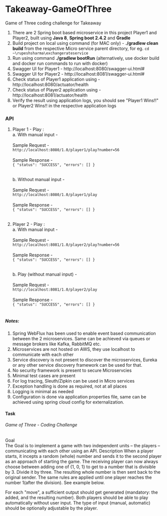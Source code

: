# Takeaway-GameOfThree
Game of Three coding challenge for Takeaway

1. There are 2 Spring boot based microservice in this project Player1 and Player2, built using **Java 8**, **Spring boot 2.4.2** and **Gradle**
2. Build project on local using command (for MAC only) - **./gradlew clean build** from the respective Micro service parent directory, for eg. `cd ~\rupeshsharma\exchangerateservice`
3. Run using command **./gradlew bootRun** (alternatively, use docker build and docker run commands to run with docker)
4. Swagger UI for Player1 - http://localhost:8080/swagger-ui.html#
5. Swagger UI for Player2 - http://localhost:8081/swagger-ui.html#
6. Check status of Player1 application using - http://localhost:8080/actuator/health
7. Check status of Player2 application using - http://localhost:8081/actuator/health
8. Verify the result using application logs, you should see "Player1 Wins!!" or Player2 Wins!! in the respective application logs

### API

1. Player 1 - Play : <br>
a. With manual input - <br><br>
Sample Request - <br>
   `http://localhost:8080/1.0/player1/play?number=56` <br><br>
   Sample Response - <br>
   ``{
   "status": "SUCCESS",
   "errors": []
   }``<br><br>

   b. Without manual input - <br><br>
      Sample Request - <br>
      `http://localhost:8080/1.0/player1/play` <br><br>
      Sample Response - <br>
      ``{
      "status": "SUCCESS",
      "errors": []
      }``<br><br>

2. Player 2 - Play :<br>
   a. With manual input - <br><br>
   Sample Request - <br>
   `http://localhost:8081/1.0/player2/play?number=56` <br><br>
   Sample Response - <br>
   ``{
   "status": "SUCCESS",
   "errors": []
   }``<br><br>

   b. Play (without manual input) - <br><br>
   Sample Request - <br>
   `http://localhost:8081/1.0/player2/play` <br><br>
   Sample Response - <br>
   ``{
   "status": "SUCCESS",
   "errors": []
   }``<br><br>


##### Notes:
1. Spring WebFlux has been used to enable event based communication between the 2 microservices. Same can be achieved via queues or message brokers like Kafka, RabbitMQ etc.
2. Microservices are not hosted on AWS, they use localhost to communicate with each other
3. Service discovery is not present to discover the microservices, Eureka or any other service discovery framework can be used for that.
4. No security framework is present to secure Microservcies
5. Minimal test cases are present
6. For log tracing, Sleuth/Zipkin can be used in Micro services
7. Exception handling is done as required, not at all places
8. Logging is minimal as needed
9. Configuration is done via application properties file, same can be achieved using spring cloud config for externalization.


#### Task
###### Game of Three - Coding Challenge
Goal<br>
The Goal is to implement a game with two independent units – the players –
communicating with each other using an API.
Description
When a player starts, it incepts a random (whole) number and sends it to the second
player as an approach of starting the game. The receiving player can now always choose
between adding one of {1, 0, 1} to get to a number that is divisible by 3. Divide it by three. The
resulting whole number is then sent back to the original sender.
The same rules are applied until one player reaches the number 1(after the division).
See example below.

For each "move", a sufficient output should get generated (mandatory: the added, and
the resulting number). Both players should be able to play automatically without user input. The
type of input (manual, automatic) should be optionally adjustable by the player.

